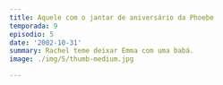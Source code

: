 ```yaml
---
title: Aquele com o jantar de aniversário da Phoebe
temporada: 9
episodio: 5
date: '2002-10-31'
summary: Rachel teme deixar Emma com uma babá.
image: ./img/5/thumb-medium.jpg

---
```

